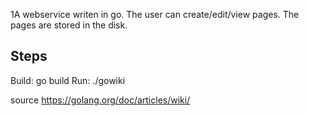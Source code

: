 <h>1A webservice writen in go. The user can create/edit/view pages. The pages are stored in the disk.</h1>

<h2>Steps</h2>
Build: go build
Run: ./gowiki

source https://golang.org/doc/articles/wiki/ 
